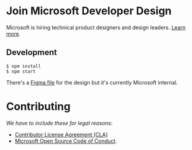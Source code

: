 # Join Microsoft Developer Design

Microsoft is hiring technical product designers and design leaders. [Learn more](https://microsoft.github.io/join-dev-design/).

## Development

```shell
$ npm install
$ npm start
```

There's a [Figma file](https://www.figma.com/file/Nkddv9KabDaTFtqZ5vlSzUxr/Developer-Design-Recruiting-Site?node-id=1%3A2) for the design but it's currently Microsoft internal.

# Contributing

_We have to include these for legal reasons:_

- [Contributor License Agreement (CLA)](https://cla.microsoft.com)
- [Microsoft Open Source Code of Conduct](https://opensource.microsoft.com/codeofconduct/).
